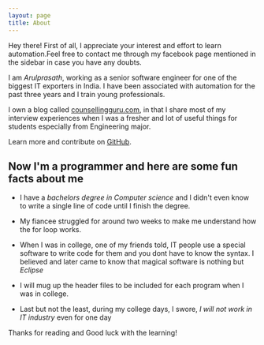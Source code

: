 ```yaml
---
layout: page
title: About
---
```


<p class="message">
Hey there! First of all, I appreciate your interest and effort to learn automation.Feel free to contact me through my facebook page mentioned in the sidebar in case you have any doubts.
</p>

I am *Arulprasath*, working as a senior software engineer for one of the biggest IT exporters in India. I have been associated with automation for the past three years and I train young professionals.

I own a blog called [counsellingguru.com](http://counsellingguru.com), in that I share most of my interview experiences when I was a fresher and lot of useful things for students especially from Engineering major.

Learn more and contribute on [GitHub](https://github.com/Arulprasath36/TestAutomationExamples).

## Now I'm a programmer and here are some fun facts about me

* I have a *bachelors degree in Computer science* and I didn't even know to write a single line of code until I finish the degree. 

* My fiancee struggled for around two weeks to make me understand how the for loop works.

* When I was in college, one of my friends told, IT people use a special software to write code for them and you dont have to know the syntax. I believed and later came to know that magical software is nothing but *Eclipse*

* I will mug up the header files to be included for each program when I was in college.

* Last but not the least, during my college days, I swore, *I will not work in IT industry* even for one day

Thanks for reading and Good luck with the learning!
